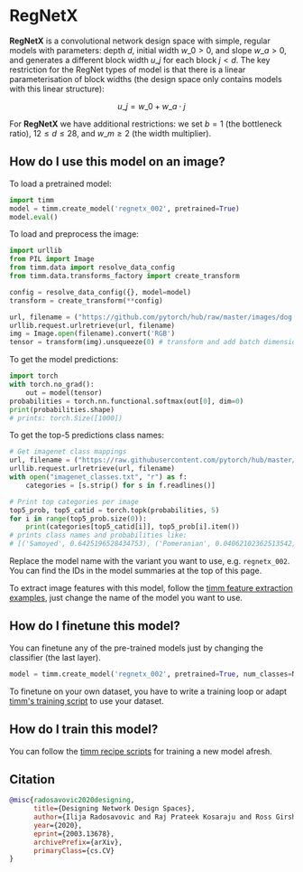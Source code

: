 # RegNetX

**RegNetX** is a convolutional network design space with simple, regular models with parameters: depth $d$, initial width $w\_{0} > 0$, and slope $w\_{a} > 0$, and generates a different block width $u\_{j}$ for each block $j < d$. The key restriction for the RegNet types of model is that there is a linear parameterisation of block widths (the design space only contains models with this linear structure):

$$ u\_{j} = w\_{0} + w\_{a}\cdot{j} $$

For **RegNetX** we have additional restrictions: we set $b = 1$ (the bottleneck ratio), $12 \leq d \leq 28$, and $w\_{m} \geq 2$ (the width multiplier).

## How do I use this model on an image?
To load a pretrained model:

```python
import timm
model = timm.create_model('regnetx_002', pretrained=True)
model.eval()
```

To load and preprocess the image:
```python 
import urllib
from PIL import Image
from timm.data import resolve_data_config
from timm.data.transforms_factory import create_transform

config = resolve_data_config({}, model=model)
transform = create_transform(**config)

url, filename = ("https://github.com/pytorch/hub/raw/master/images/dog.jpg", "dog.jpg")
urllib.request.urlretrieve(url, filename)
img = Image.open(filename).convert('RGB')
tensor = transform(img).unsqueeze(0) # transform and add batch dimension
```

To get the model predictions:
```python
import torch
with torch.no_grad():
    out = model(tensor)
probabilities = torch.nn.functional.softmax(out[0], dim=0)
print(probabilities.shape)
# prints: torch.Size([1000])
```

To get the top-5 predictions class names:
```python
# Get imagenet class mappings
url, filename = ("https://raw.githubusercontent.com/pytorch/hub/master/imagenet_classes.txt", "imagenet_classes.txt")
urllib.request.urlretrieve(url, filename) 
with open("imagenet_classes.txt", "r") as f:
    categories = [s.strip() for s in f.readlines()]

# Print top categories per image
top5_prob, top5_catid = torch.topk(probabilities, 5)
for i in range(top5_prob.size(0)):
    print(categories[top5_catid[i]], top5_prob[i].item())
# prints class names and probabilities like:
# [('Samoyed', 0.6425196528434753), ('Pomeranian', 0.04062102362513542), ('keeshond', 0.03186424449086189), ('white wolf', 0.01739676296710968), ('Eskimo dog', 0.011717947199940681)]
```

Replace the model name with the variant you want to use, e.g. `regnetx_002`. You can find the IDs in the model summaries at the top of this page.

To extract image features with this model, follow the [timm feature extraction examples](https://rwightman.github.io/pytorch-image-models/feature_extraction/), just change the name of the model you want to use.

## How do I finetune this model?
You can finetune any of the pre-trained models just by changing the classifier (the last layer).
```python
model = timm.create_model('regnetx_002', pretrained=True, num_classes=NUM_FINETUNE_CLASSES)
```
To finetune on your own dataset, you have to write a training loop or adapt [timm's training
script](https://github.com/rwightman/pytorch-image-models/blob/master/train.py) to use your dataset.

## How do I train this model?

You can follow the [timm recipe scripts](https://rwightman.github.io/pytorch-image-models/scripts/) for training a new model afresh.

## Citation

```BibTeX
@misc{radosavovic2020designing,
      title={Designing Network Design Spaces}, 
      author={Ilija Radosavovic and Raj Prateek Kosaraju and Ross Girshick and Kaiming He and Piotr Dollár},
      year={2020},
      eprint={2003.13678},
      archivePrefix={arXiv},
      primaryClass={cs.CV}
}
```

<!--
Type: model-index
Collections:
- Name: RegNetX
  Paper:
    Title: Designing Network Design Spaces
    URL: https://paperswithcode.com/paper/designing-network-design-spaces
Models:
- Name: regnetx_002
  In Collection: RegNetX
  Metadata:
    FLOPs: 255276032
    Parameters: 2680000
    File Size: 10862199
    Architecture:
    - 1x1 Convolution
    - Batch Normalization
    - Convolution
    - Dense Connections
    - Global Average Pooling
    - Grouped Convolution
    - ReLU
    Tasks:
    - Image Classification
    Training Techniques:
    - SGD with Momentum
    - Weight Decay
    Training Data:
    - ImageNet
    Training Resources: 8x NVIDIA V100 GPUs
    ID: regnetx_002
    Epochs: 100
    Crop Pct: '0.875'
    Momentum: 0.9
    Batch Size: 1024
    Image Size: '224'
    Weight Decay: 5.0e-05
    Interpolation: bicubic
  Code: https://github.com/rwightman/pytorch-image-models/blob/d8e69206be253892b2956341fea09fdebfaae4e3/timm/models/regnet.py#L337
  Weights: https://github.com/rwightman/pytorch-image-models/releases/download/v0.1-regnet/regnetx_002-e7e85e5c.pth
  Results:
  - Task: Image Classification
    Dataset: ImageNet
    Metrics:
      Top 1 Accuracy: 68.75%
      Top 5 Accuracy: 88.56%
- Name: regnetx_004
  In Collection: RegNetX
  Metadata:
    FLOPs: 510619136
    Parameters: 5160000
    File Size: 20841309
    Architecture:
    - 1x1 Convolution
    - Batch Normalization
    - Convolution
    - Dense Connections
    - Global Average Pooling
    - Grouped Convolution
    - ReLU
    Tasks:
    - Image Classification
    Training Techniques:
    - SGD with Momentum
    - Weight Decay
    Training Data:
    - ImageNet
    Training Resources: 8x NVIDIA V100 GPUs
    ID: regnetx_004
    Epochs: 100
    Crop Pct: '0.875'
    Momentum: 0.9
    Batch Size: 1024
    Image Size: '224'
    Weight Decay: 5.0e-05
    Interpolation: bicubic
  Code: https://github.com/rwightman/pytorch-image-models/blob/d8e69206be253892b2956341fea09fdebfaae4e3/timm/models/regnet.py#L343
  Weights: https://github.com/rwightman/pytorch-image-models/releases/download/v0.1-regnet/regnetx_004-7d0e9424.pth
  Results:
  - Task: Image Classification
    Dataset: ImageNet
    Metrics:
      Top 1 Accuracy: 72.39%
      Top 5 Accuracy: 90.82%
- Name: regnetx_006
  In Collection: RegNetX
  Metadata:
    FLOPs: 771659136
    Parameters: 6200000
    File Size: 24965172
    Architecture:
    - 1x1 Convolution
    - Batch Normalization
    - Convolution
    - Dense Connections
    - Global Average Pooling
    - Grouped Convolution
    - ReLU
    Tasks:
    - Image Classification
    Training Techniques:
    - SGD with Momentum
    - Weight Decay
    Training Data:
    - ImageNet
    Training Resources: 8x NVIDIA V100 GPUs
    ID: regnetx_006
    Epochs: 100
    Crop Pct: '0.875'
    Momentum: 0.9
    Batch Size: 1024
    Image Size: '224'
    Weight Decay: 5.0e-05
    Interpolation: bicubic
  Code: https://github.com/rwightman/pytorch-image-models/blob/d8e69206be253892b2956341fea09fdebfaae4e3/timm/models/regnet.py#L349
  Weights: https://github.com/rwightman/pytorch-image-models/releases/download/v0.1-regnet/regnetx_006-85ec1baa.pth
  Results:
  - Task: Image Classification
    Dataset: ImageNet
    Metrics:
      Top 1 Accuracy: 73.84%
      Top 5 Accuracy: 91.68%
- Name: regnetx_008
  In Collection: RegNetX
  Metadata:
    FLOPs: 1027038208
    Parameters: 7260000
    File Size: 29235944
    Architecture:
    - 1x1 Convolution
    - Batch Normalization
    - Convolution
    - Dense Connections
    - Global Average Pooling
    - Grouped Convolution
    - ReLU
    Tasks:
    - Image Classification
    Training Techniques:
    - SGD with Momentum
    - Weight Decay
    Training Data:
    - ImageNet
    Training Resources: 8x NVIDIA V100 GPUs
    ID: regnetx_008
    Epochs: 100
    Crop Pct: '0.875'
    Momentum: 0.9
    Batch Size: 1024
    Image Size: '224'
    Weight Decay: 5.0e-05
    Interpolation: bicubic
  Code: https://github.com/rwightman/pytorch-image-models/blob/d8e69206be253892b2956341fea09fdebfaae4e3/timm/models/regnet.py#L355
  Weights: https://github.com/rwightman/pytorch-image-models/releases/download/v0.1-regnet/regnetx_008-d8b470eb.pth
  Results:
  - Task: Image Classification
    Dataset: ImageNet
    Metrics:
      Top 1 Accuracy: 75.05%
      Top 5 Accuracy: 92.34%
- Name: regnetx_016
  In Collection: RegNetX
  Metadata:
    FLOPs: 2059337856
    Parameters: 9190000
    File Size: 36988158
    Architecture:
    - 1x1 Convolution
    - Batch Normalization
    - Convolution
    - Dense Connections
    - Global Average Pooling
    - Grouped Convolution
    - ReLU
    Tasks:
    - Image Classification
    Training Techniques:
    - SGD with Momentum
    - Weight Decay
    Training Data:
    - ImageNet
    Training Resources: 8x NVIDIA V100 GPUs
    ID: regnetx_016
    Epochs: 100
    Crop Pct: '0.875'
    Momentum: 0.9
    Batch Size: 1024
    Image Size: '224'
    Weight Decay: 5.0e-05
    Interpolation: bicubic
  Code: https://github.com/rwightman/pytorch-image-models/blob/d8e69206be253892b2956341fea09fdebfaae4e3/timm/models/regnet.py#L361
  Weights: https://github.com/rwightman/pytorch-image-models/releases/download/v0.1-regnet/regnetx_016-65ca972a.pth
  Results:
  - Task: Image Classification
    Dataset: ImageNet
    Metrics:
      Top 1 Accuracy: 76.95%
      Top 5 Accuracy: 93.43%
- Name: regnetx_032
  In Collection: RegNetX
  Metadata:
    FLOPs: 4082555904
    Parameters: 15300000
    File Size: 61509573
    Architecture:
    - 1x1 Convolution
    - Batch Normalization
    - Convolution
    - Dense Connections
    - Global Average Pooling
    - Grouped Convolution
    - ReLU
    Tasks:
    - Image Classification
    Training Techniques:
    - SGD with Momentum
    - Weight Decay
    Training Data:
    - ImageNet
    Training Resources: 8x NVIDIA V100 GPUs
    ID: regnetx_032
    Epochs: 100
    Crop Pct: '0.875'
    Momentum: 0.9
    Batch Size: 512
    Image Size: '224'
    Weight Decay: 5.0e-05
    Interpolation: bicubic
  Code: https://github.com/rwightman/pytorch-image-models/blob/d8e69206be253892b2956341fea09fdebfaae4e3/timm/models/regnet.py#L367
  Weights: https://github.com/rwightman/pytorch-image-models/releases/download/v0.1-regnet/regnetx_032-ed0c7f7e.pth
  Results:
  - Task: Image Classification
    Dataset: ImageNet
    Metrics:
      Top 1 Accuracy: 78.15%
      Top 5 Accuracy: 94.09%
- Name: regnetx_040
  In Collection: RegNetX
  Metadata:
    FLOPs: 5095167744
    Parameters: 22120000
    File Size: 88844824
    Architecture:
    - 1x1 Convolution
    - Batch Normalization
    - Convolution
    - Dense Connections
    - Global Average Pooling
    - Grouped Convolution
    - ReLU
    Tasks:
    - Image Classification
    Training Techniques:
    - SGD with Momentum
    - Weight Decay
    Training Data:
    - ImageNet
    Training Resources: 8x NVIDIA V100 GPUs
    ID: regnetx_040
    Epochs: 100
    Crop Pct: '0.875'
    Momentum: 0.9
    Batch Size: 512
    Image Size: '224'
    Weight Decay: 5.0e-05
    Interpolation: bicubic
  Code: https://github.com/rwightman/pytorch-image-models/blob/d8e69206be253892b2956341fea09fdebfaae4e3/timm/models/regnet.py#L373
  Weights: https://github.com/rwightman/pytorch-image-models/releases/download/v0.1-regnet/regnetx_040-73c2a654.pth
  Results:
  - Task: Image Classification
    Dataset: ImageNet
    Metrics:
      Top 1 Accuracy: 78.48%
      Top 5 Accuracy: 94.25%
- Name: regnetx_064
  In Collection: RegNetX
  Metadata:
    FLOPs: 8303405824
    Parameters: 26210000
    File Size: 105184854
    Architecture:
    - 1x1 Convolution
    - Batch Normalization
    - Convolution
    - Dense Connections
    - Global Average Pooling
    - Grouped Convolution
    - ReLU
    Tasks:
    - Image Classification
    Training Techniques:
    - SGD with Momentum
    - Weight Decay
    Training Data:
    - ImageNet
    Training Resources: 8x NVIDIA V100 GPUs
    ID: regnetx_064
    Epochs: 100
    Crop Pct: '0.875'
    Momentum: 0.9
    Batch Size: 512
    Image Size: '224'
    Weight Decay: 5.0e-05
    Interpolation: bicubic
  Code: https://github.com/rwightman/pytorch-image-models/blob/d8e69206be253892b2956341fea09fdebfaae4e3/timm/models/regnet.py#L379
  Weights: https://github.com/rwightman/pytorch-image-models/releases/download/v0.1-regnet/regnetx_064-29278baa.pth
  Results:
  - Task: Image Classification
    Dataset: ImageNet
    Metrics:
      Top 1 Accuracy: 79.06%
      Top 5 Accuracy: 94.47%
- Name: regnetx_080
  In Collection: RegNetX
  Metadata:
    FLOPs: 10276726784
    Parameters: 39570000
    File Size: 158720042
    Architecture:
    - 1x1 Convolution
    - Batch Normalization
    - Convolution
    - Dense Connections
    - Global Average Pooling
    - Grouped Convolution
    - ReLU
    Tasks:
    - Image Classification
    Training Techniques:
    - SGD with Momentum
    - Weight Decay
    Training Data:
    - ImageNet
    Training Resources: 8x NVIDIA V100 GPUs
    ID: regnetx_080
    Epochs: 100
    Crop Pct: '0.875'
    Momentum: 0.9
    Batch Size: 512
    Image Size: '224'
    Weight Decay: 5.0e-05
    Interpolation: bicubic
  Code: https://github.com/rwightman/pytorch-image-models/blob/d8e69206be253892b2956341fea09fdebfaae4e3/timm/models/regnet.py#L385
  Weights: https://github.com/rwightman/pytorch-image-models/releases/download/v0.1-regnet/regnetx_080-7c7fcab1.pth
  Results:
  - Task: Image Classification
    Dataset: ImageNet
    Metrics:
      Top 1 Accuracy: 79.21%
      Top 5 Accuracy: 94.55%
- Name: regnetx_120
  In Collection: RegNetX
  Metadata:
    FLOPs: 15536378368
    Parameters: 46110000
    File Size: 184866342
    Architecture:
    - 1x1 Convolution
    - Batch Normalization
    - Convolution
    - Dense Connections
    - Global Average Pooling
    - Grouped Convolution
    - ReLU
    Tasks:
    - Image Classification
    Training Techniques:
    - SGD with Momentum
    - Weight Decay
    Training Data:
    - ImageNet
    Training Resources: 8x NVIDIA V100 GPUs
    ID: regnetx_120
    Epochs: 100
    Crop Pct: '0.875'
    Momentum: 0.9
    Batch Size: 512
    Image Size: '224'
    Weight Decay: 5.0e-05
    Interpolation: bicubic
  Code: https://github.com/rwightman/pytorch-image-models/blob/d8e69206be253892b2956341fea09fdebfaae4e3/timm/models/regnet.py#L391
  Weights: https://github.com/rwightman/pytorch-image-models/releases/download/v0.1-regnet/regnetx_120-65d5521e.pth
  Results:
  - Task: Image Classification
    Dataset: ImageNet
    Metrics:
      Top 1 Accuracy: 79.61%
      Top 5 Accuracy: 94.73%
- Name: regnetx_160
  In Collection: RegNetX
  Metadata:
    FLOPs: 20491740672
    Parameters: 54280000
    File Size: 217623862
    Architecture:
    - 1x1 Convolution
    - Batch Normalization
    - Convolution
    - Dense Connections
    - Global Average Pooling
    - Grouped Convolution
    - ReLU
    Tasks:
    - Image Classification
    Training Techniques:
    - SGD with Momentum
    - Weight Decay
    Training Data:
    - ImageNet
    Training Resources: 8x NVIDIA V100 GPUs
    ID: regnetx_160
    Epochs: 100
    Crop Pct: '0.875'
    Momentum: 0.9
    Batch Size: 512
    Image Size: '224'
    Weight Decay: 5.0e-05
    Interpolation: bicubic
  Code: https://github.com/rwightman/pytorch-image-models/blob/d8e69206be253892b2956341fea09fdebfaae4e3/timm/models/regnet.py#L397
  Weights: https://github.com/rwightman/pytorch-image-models/releases/download/v0.1-regnet/regnetx_160-c98c4112.pth
  Results:
  - Task: Image Classification
    Dataset: ImageNet
    Metrics:
      Top 1 Accuracy: 79.84%
      Top 5 Accuracy: 94.82%
- Name: regnetx_320
  In Collection: RegNetX
  Metadata:
    FLOPs: 40798958592
    Parameters: 107810000
    File Size: 431962133
    Architecture:
    - 1x1 Convolution
    - Batch Normalization
    - Convolution
    - Dense Connections
    - Global Average Pooling
    - Grouped Convolution
    - ReLU
    Tasks:
    - Image Classification
    Training Techniques:
    - SGD with Momentum
    - Weight Decay
    Training Data:
    - ImageNet
    Training Resources: 8x NVIDIA V100 GPUs
    ID: regnetx_320
    Epochs: 100
    Crop Pct: '0.875'
    Momentum: 0.9
    Batch Size: 256
    Image Size: '224'
    Weight Decay: 5.0e-05
    Interpolation: bicubic
  Code: https://github.com/rwightman/pytorch-image-models/blob/d8e69206be253892b2956341fea09fdebfaae4e3/timm/models/regnet.py#L403
  Weights: https://github.com/rwightman/pytorch-image-models/releases/download/v0.1-regnet/regnetx_320-8ea38b93.pth
  Results:
  - Task: Image Classification
    Dataset: ImageNet
    Metrics:
      Top 1 Accuracy: 80.25%
      Top 5 Accuracy: 95.03%
-->